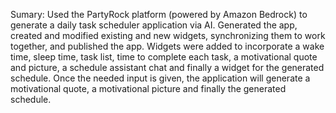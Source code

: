 Sumary: Used the PartyRock platform (powered by Amazon Bedrock) to generate a daily task scheduler application via AI. Generated the app, created and modified existing and new widgets, synchronizing them to work together, and published the app. Widgets were added to incorporate a wake time, sleep time, task list, time to complete each task, a motivational quote and picture, a schedule assistant chat and finally a widget for the generated schedule. Once the needed input is given, the application will generate a motivational quote, a motivational picture and finally the generated schedule.
